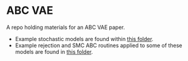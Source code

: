 # ABC VAE
A repo holding materials for an ABC VAE paper.

- Example stochastic models are found within [this folder](src/models).
- Example rejection and SMC ABC routines applied to some of these models are found in [this folder](src/abc).
